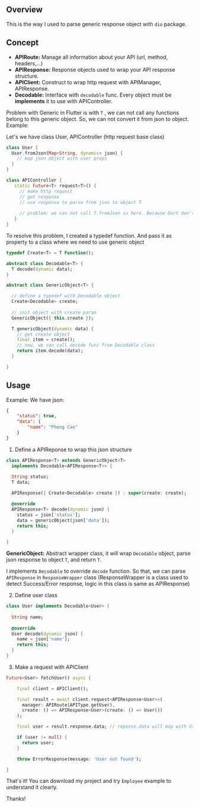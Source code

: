  ## Overview

This is the way I used to parse generic response object with `dio` package. 

## Concept

- **APIRoute:** Manage all information about your API (url, method, headers,...)
- **APIResponse:** Response objects used to wrap your API response structure.
- **APIClient:** Construct to wrap http request with APIManager, APIResponse.
- **Decodable:** Interface with `decodable` func. Every object must be **implements** it to use with APIController.

Problem with Generic in Flutter is with `T` , we can not call any functions belong to this generic object. So, we can not convert it from json to object. Example:

Let's we have class User, APIController (http request base class)

```dart
class User {
  User.fromJson(Map<String, dynamic> json) {
    // map json object with user props
  }
}

class APIController {
   static Future<T> request<T>() {
     // make http request
     // get response
     // use response to parse from json to object T
     
     // problem: we can not call T.fromJson in here. Because Dart don't know what exactly is T object.
   }
}
```

To resolve this problem, I created a typedef function. And pass it as property to a class where we need to use generic object

```dart
typedef Create<T> = T Function();
```

```dart
abstract class Decodable<T> {
  T decode(dynamic data);
}

abstract class GenericObject<T> {

  // define a typedef with Decodable object
  Create<Decodable> create;
	
  // init object with create param
  GenericObject({ this.create });

  T genericObject(dynamic data) {
    // get create object
    final item = create();
    // now, we can call decode func from Decodable class
    return item.decode(data);
  }

}
```



## Usage

Example: We have json: 

```json
{
	"status": true,
	"data": {
		"name": "Phong Cao"
	}
}
```

1. Define a APIReponse to wrap this json structure

```dart
class APIResponse<T> extends GenericObject<T> 
  implements Decodable<APIResponse<T>> {
  
  String status;
  T data;

  APIResponse({ Create<Decodable> create }) : super(create: create);

  @override
  APIResponse<T> decode(dynamic json) {
    status = json['status'];
    data = genericObject(json['data']);
    return this;
  }

}
```

**GenericObject:** Abstract wrapper class, it will wrap `Decodable` object, parse json response to object `T`, and return `T`.

I implements `Decodable` to override `decode` function. So that, we can parse `APIResponse` in `ResponseWrapper` class (ResponseWrapper is a class used to detect Success/Error response, logic in this class is same as APIResponse)

2. Define user class

```dart
class User implements Decodable<User> {
  
  String name;
  
  @override
  User decode(dynamic json) {
    name = json['name'];
    return this;
  }
}
```

3. Make a request with APIClient

```dart
Future<User> fetchUser() async {

    final client = APIClient();

    final result = await client.request<APIResponse<User>>(
      manager: APIRoute(APIType.getUser), 
      create: () => APIResponse<User>(create: () => User())
    );

    final user = result.response.data; // reponse.data will map with User

    if (user != null) {
      return user;
    }

    throw ErrorResponse(message: 'User not found');

}
```

That's it! You can download my project and try `Employee` example to understand it clearly. 

Thanks!
